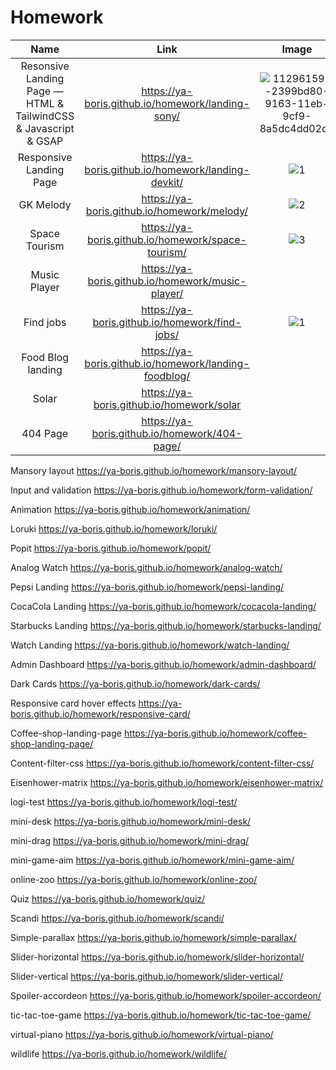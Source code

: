 # Homework

| Name 	| Link 	| Image 	|
|:---:	|:---:	|:---:	|
| Resonsive Landing Page — HTML & TailwindCSS & Javascript & GSAP | https://ya-boris.github.io/homework/landing-sony/ | ![112961595-2399bd80-9163-11eb-9cf9-8a5dc4dd02d0](https://user-images.githubusercontent.com/68222437/138613141-b14128f3-50c3-4e7c-9193-760d53179f55.png) |
| Responsive Landing Page | https://ya-boris.github.io/homework/landing-devkit/ | ![1](https://user-images.githubusercontent.com/68222437/138159860-a0235e1e-68a9-42b8-8a6d-2854d3f12733.jpg) |
| GK Melody | https://ya-boris.github.io/homework/melody/ | ![2](https://user-images.githubusercontent.com/68222437/138613362-372c2591-60c9-4ed4-bbb4-b101647fc200.jpg) |
| Space Tourism | https://ya-boris.github.io/homework/space-tourism/ | ![3](https://user-images.githubusercontent.com/68222437/138613402-ac6815d5-7d8e-41cd-b443-b9463fcb2d65.jpg) |
| Music Player | https://ya-boris.github.io/homework/music-player/ |  |
| Find jobs | https://ya-boris.github.io/homework/find-jobs/ | ![1](https://user-images.githubusercontent.com/68222437/138613355-20f5073d-75f1-499d-96ca-e9ea78346a54.jpg) |
| Food Blog landing | https://ya-boris.github.io/homework/landing-foodblog/ |  |
| Solar | https://ya-boris.github.io/homework/solar |  |
| 404 Page | https://ya-boris.github.io/homework/404-page/ |  |

Mansory layout
https://ya-boris.github.io/homework/mansory-layout/

Input and validation
https://ya-boris.github.io/homework/form-validation/

Animation
https://ya-boris.github.io/homework/animation/

Loruki
https://ya-boris.github.io/homework/loruki/

Popit
https://ya-boris.github.io/homework/popit/

Analog Watch
https://ya-boris.github.io/homework/analog-watch/

Pepsi Landing
https://ya-boris.github.io/homework/pepsi-landing/

CocaCola Landing
https://ya-boris.github.io/homework/cocacola-landing/

Starbucks Landing
https://ya-boris.github.io/homework/starbucks-landing/

Watch Landing
https://ya-boris.github.io/homework/watch-landing/

Admin Dashboard
https://ya-boris.github.io/homework/admin-dashboard/

Dark Cards
https://ya-boris.github.io/homework/dark-cards/

Responsive card hover effects
https://ya-boris.github.io/homework/responsive-card/

Coffee-shop-landing-page
https://ya-boris.github.io/homework/coffee-shop-landing-page/

Content-filter-css
https://ya-boris.github.io/homework/content-filter-css/

Eisenhower-matrix
https://ya-boris.github.io/homework/eisenhower-matrix/

logi-test
https://ya-boris.github.io/homework/logi-test/

mini-desk
https://ya-boris.github.io/homework/mini-desk/

mini-drag
https://ya-boris.github.io/homework/mini-drag/

mini-game-aim
https://ya-boris.github.io/homework/mini-game-aim/

online-zoo
https://ya-boris.github.io/homework/online-zoo/

Quiz
https://ya-boris.github.io/homework/quiz/

Scandi
https://ya-boris.github.io/homework/scandi/

Simple-parallax
https://ya-boris.github.io/homework/simple-parallax/

Slider-horizontal
https://ya-boris.github.io/homework/slider-horizontal/

Slider-vertical
https://ya-boris.github.io/homework/slider-vertical/

Spoiler-accordeon
https://ya-boris.github.io/homework/spoiler-accordeon/

tic-tac-toe-game
https://ya-boris.github.io/homework/tic-tac-toe-game/

virtual-piano
https://ya-boris.github.io/homework/virtual-piano/

wildlife
https://ya-boris.github.io/homework/wildlife/
